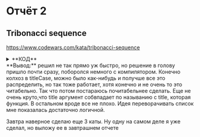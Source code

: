 # Отчёт 2
## Tribonacci sequence
https://www.codewars.com/kata/tribonacci-sequence
<details>
<summary> **КОД** </summary>
```haskell
module Tribonacci where

tribonacci :: Num a => (a, a, a) -> Int -> [a]
tribonacci (a, b, c) n = reverse $ tri n [c, b, a]

tri 0 _ = []
tri 1 l = drop 2 l
tri 2 l = drop 1 l
tri 3 l = l
tri n l = tri (n-1) (sum ( take 3 l) : l)
```
</details>
**Вывод:** интересная задача, хотя я наверное потратил на неё 4 часа чистого времени + еще время на подумать, хотя оказалось, что я просто не учитываю, когда у меня n < 3, но все хорошо и я все учел, поэтому все получилось! Кстати думал что задача сложнее. Сначала думал использовать функцию tribonacci, но как-то я не придумал как с ней сделать нормальную рекурсию, так что создал еще одну функцию *tri* и просто внедрил ее куда надо. Мне кажется решение достаточно хорошее именно по скорости, так как не разрастается как огромное дерево. 

## Title case
https://www.codewars.com/kata/title-case

<details>
<summary> **КОД** </summary>
```haskell
module TitleCase (titleCase) where

import           Data.Char (toLower, toTitle)

titleCase :: String -> String -> String
titleCase minor title = unwords $ reverse $ convert (words $ lower minor) (( reverse . words . lower) title)

convert :: [String] -> [String] -> [String]
convert _ [] = []
convert minorLst [x] = [title x]
convert minorLst (x:xs)
                    | x `elem` minorLst = lower x : convert minorLst xs
                    | otherwise = title x : convert minorLst xs

lower :: String -> String
lower = map toLower

title :: String -> String
title str = (toTitle . head) l : tail l where l = lower str
```
</details>
**Вывод:** решил не так прямо уж быстро, но решение в голову пришло почти сразу, поборолся немного с компилятором. Конечно колхоз в titleCase, можно было как-нибудь и получше все это распределить, но так тоже работает, хотя конечно и не очень то это читабельно. Так что потом постараюсь почитабельнее сделать. Еще не очень круто,что title аргумент собвпадает по называнию с title, которая функция. В остальном вроде все не плохо. Идея переворачивать список мне показалась достаточно логичной. 


Завтра наверное сделаю еще 3 каты. Ну одну на самом деле я уже сделал, но выложу ее в завтрашнем отчете 
